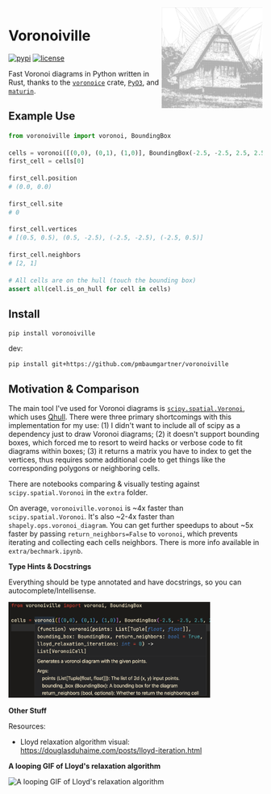 <img src="extra/voronoiville.png" align="right" width="200" >

# Voronoiville

[![pypi](https://img.shields.io/pypi/v/voronoiville.svg)](https://pypi.python.org/pypi/voronoiville)
[![license](https://img.shields.io/github/license/pmbaumgartner/voronoiville.svg)](https://github.com/pmbaumgartner/voronoiville/blob/main/LICENSE)


Fast Voronoi diagrams in Python written in Rust, thanks to the [`voronoice`](https://crates.io/crates/voronoice) crate, [`PyO3`](https://pyo3.rs/), and [`maturin`](https://maturin.rs/).

## Example Use

```python
from voronoiville import voronoi, BoundingBox

cells = voronoi([(0,0), (0,1), (1,0)], BoundingBox(-2.5, -2.5, 2.5, 2.5))
first_cell = cells[0]

first_cell.position
# (0.0, 0.0)

first_cell.site
# 0

first_cell.vertices
# [(0.5, 0.5), (0.5, -2.5), (-2.5, -2.5), (-2.5, 0.5)]

first_cell.neighbors
# [2, 1]

# All cells are on the hull (touch the bounding box)
assert all(cell.is_on_hull for cell in cells)
```

## Install

```
pip install voronoiville
```

dev:

```
pip install git+https://github.com/pmbaumgartner/voronoiville
```

## Motivation & Comparison

The main tool I've used for Voronoi diagrams is [`scipy.spatial.Voronoi`](https://docs.scipy.org/doc/scipy/reference/generated/scipy.spatial.Voronoi.html), which uses [Qhull](http://www.qhull.org/). There were three primary shortcomings with this implementation for my use: (1) I didn't want to include all of scipy as a dependency just to draw Voronoi diagrams; (2) it doesn't support bounding boxes, which forced me to resort to weird hacks or verbose code to fit diagrams within boxes; (3) it returns a matrix you have to index to get the vertices, thus requires some additional code to get things like the corresponding polygons or neighboring cells.

There are notebooks comparing & visually testing against `scipy.spatial.Voronoi` in the `extra` folder. 

On average, `voronoiville.voronoi` is ~4x faster than `scipy.spatial.Voronoi`. It's also ~2-4x faster than `shapely.ops.voronoi_diagram`. You can get further speedups to about ~5x faster by passing `return_neighbors=False` to `voronoi`, which prevents iterating and collecting each cells neighbors. There is more info available in `extra/bechmark.ipynb`.

**Type Hints & Docstrings**

Everything should be type annotated and have docstrings, so you can autocomplete/Intellisense.

<img src="extra/vscode_example.png" width="400">

**Other Stuff**

Resources:
- Lloyd relaxation algorithm visual: https://douglasduhaime.com/posts/lloyd-iteration.html

**A looping GIF of Lloyd's relaxation algorithm**

<img alt="A looping GIF of Lloyd's relaxation algorithm" src="extra/looping_lloyd_relaxation.gif">